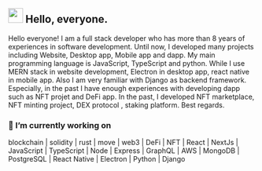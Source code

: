 <!--
**topdeveloper55/topdeveloper55** is a ✨ _special_ ✨ repository because its `README.md` (this file) appears on your GitHub profile.

Here are some ideas to get you started:

- 🔭 I’m currently working on ...
- 🌱 I’m currently learning ...
- 👯 I’m looking to collaborate on ...
- 🤔 I’m looking for help with ...
- 💬 Ask me about ...
- 📫 How to reach me: ...
- 😄 Pronouns: ...
- ⚡ Fun fact: ...
-->
## <img src="https://media.giphy.com/media/hvRJCLFzcasrR4ia7z/giphy.gif" width="30px"> Hello, everyone.

Hello everyone!
I am a full stack developer who has more than 8 years of experiences in software development. Until now, I developed many projects including Website, Desktop app, Mobile app and dapp. My main programming language is JavaScript, TypeScript and python.
While I use MERN stack in website development, Electron in desktop app, react native in mobile app. Also I am very familiar with Django as backend framework.
Especially, in the past I have enough experiences with developing dapp such as NFT projet and DeFi app. 
In the past, I developed NFT marketplace, NFT minting project, DEX protocol , staking platform.
Best regards.

### 🔭 I’m currently working on

blockchain | solidity | rust | move | web3 | DeFi | NFT | React | NextJs | JavaScript | TypeScript | Node | Express | GraphQL | AWS | MongoDB | PostgreSQL | React Native | Electron | Python | Django
